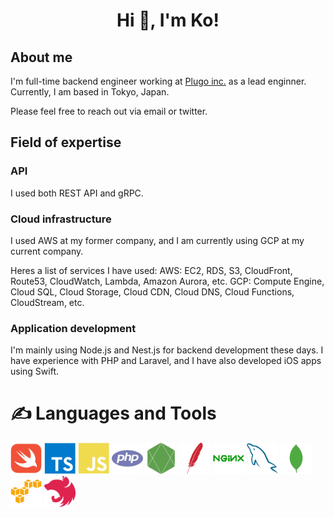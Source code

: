 <h1 align="center"> Hi 👋, I'm Ko! </h1>

## About me

I'm full-time backend engineer working at [Plugo inc.](https://plugo.co.jp/) as a lead enginner.
Currently, I am based in Tokyo, Japan.

Please feel free to reach out via email or twitter.

## Field of expertise

### API

I used both REST API and gRPC.

### Cloud infrastructure

I used AWS at my former company, and I am currently using GCP at my current company.

Heres a list of services I have used:
AWS: EC2, RDS, S3, CloudFront, Route53, CloudWatch, Lambda, Amazon Aurora, etc.
GCP: Compute Engine, Cloud SQL, Cloud Storage, Cloud CDN, Cloud DNS, Cloud Functions, CloudStream, etc.

### Application development

I'm mainly using Node.js and Nest.js for backend development these days.
I have experience with PHP and Laravel, and I have also developed iOS apps using Swift.

<h1>✍️ Languages and Tools</h1>
<a href="https://developer.apple.com/swift" target="_blank" rel="noopener noreferrer"> <img src="https://raw.githubusercontent.com/devicons/devicon/master/icons/swift/swift-original.svg" alt="swift" width="50" height="50"></a>
<a href="https://www.typescriptlang.org" target="_blank" rel="noopener noreferrer"> <img src="https://raw.githubusercontent.com/devicons/devicon/master/icons/typescript/typescript-plain.svg" alt="typescript" width="50" height="50"></a>
<a href="https://developer.mozilla.org/en-US/docs/Web/JavaScript" target="_blank" rel="noopener noreferrer"> <img src="https://raw.githubusercontent.com/devicons/devicon/master/icons/javascript/javascript-plain.svg" alt="javascript" width="50" height="50"></a>
<a href="https://www.php.net" target="_blank" rel="noopener noreferrer"> <img src="https://raw.githubusercontent.com/devicons/devicon/master/icons/php/php-plain.svg" alt="php" width="50" height="50"></a>
<a href="https://nodejs.org/en" target="_blank" rel="noopener noreferrer"> <img src="https://raw.githubusercontent.com/devicons/devicon/master/icons/nodejs/nodejs-plain.svg" alt="nodejs" width="50" height="50"></a>
<a href="https://httpd.apache.org" target="_blank" rel="noopener noreferrer"> <img src="https://raw.githubusercontent.com/devicons/devicon/master/icons/apache/apache-plain.svg" alt="apache" width="50" height="50"></a>
<a href="https://www.nginx.com" target="_blank" rel="noopener noreferrer"> <img src="https://raw.githubusercontent.com/devicons/devicon/master/icons/nginx/nginx-original.svg" alt="nginx" width="50" height="50"></a>
<a href="https://www.mysql.com" target="_blank" rel="noopener noreferrer"> <img src="https://raw.githubusercontent.com/devicons/devicon/master/icons/mysql/mysql-plain.svg" alt="mysql" width="50" height="50"></a>
<a href="https://www.mongodb.com" target="_blank" rel="noopener noreferrer"> <img src="https://raw.githubusercontent.com/devicons/devicon/master/icons/mongodb/mongodb-plain.svg" alt="mongodb" width="50" height="50"></a>
<a href="https://aws.amazon.com/" target="_blank" rel="noopener noreferrer"> <img src="https://raw.githubusercontent.com/devicons/devicon/master/icons/amazonwebservices/amazonwebservices-original.svg" alt="amazonwebservice" width="50" height="50"></a>
<a href="https://nestjs.com" target="_blank" rel="noopener noreferrer"> <img src="https://raw.githubusercontent.com/devicons/devicon/master/icons/nestjs/nestjs-plain.svg" alt="nestjs" width="50" height="50"></a>

